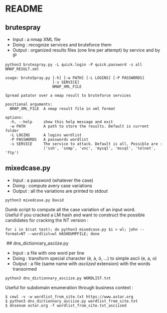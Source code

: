 # README

## brutespray

- Input : a nmap XML file
- Doing : recognize services and bruteforce them
- Output : organized results files (one line per attempt) by service and by IP

```
python3 brutespray.py -L quick.login -P quick.password -s all NMAP_RESULT.xml
```

```
usage: bruteSpray.py [-h] [-w PATH] [-L LOGINS] [-P PASSWORDS]
                     [-s SERVICE]
                     NMAP_XML_FILE

Spread patator over a nmap result to bruteforce services

positional arguments:
  NMAP_XML_FILE  A nmap result file in xml format

options:
  -h, --help     show this help message and exit
  -w PATH        A path to store the results. Default is current folder
  -L LOGINS      A logins wordlist
  -P PASSWORDS   A passwords wordlist
  -s SERVICE     The service to attack. Default is all. Possible are :
                 ('ssh', 'snmp', 'vnc', 'mysql', 'mssql', 'telnet', 'ftp')
```

## mixedcase.py

- Input : a password (whatever the case)
- Doing : compute avery case variations
- Output : all the variations are printed to stdout

```
python3 mixedcase.py David
```
Dumb script to compute all the case variation of an input word.  
Useful if you cracked a LM hash and want to construct the possible candidates for cracking the NT version :
```
for i in $(cat test); do python3 mixedcase.py $i > wl; john --format=NT --wordlist=wl HASHDUMPFILE; done
```

 ## dns_dictionnary_asciize.py
 
- Input : a file with one word per line
- Doing : transform special character (é, à, ö, ...) to simple ascii (e, a, o)
- Output : a file (same name with _asciized_ extension) with the words transormed
 
 ```
 python3 dns_dictionnary_asciize.py WORDLIST.txt
 ```

Useful for subdomain enumeration through business context :
```
$ cewl -v -w wordlist_from_site.txt https://www.astar.org
$ python3 dns_dictionnary_asciize.py wordlist_from_site.txt
$ dnsenum astar.org -f wordlist_from_site.txt_asciized
```
